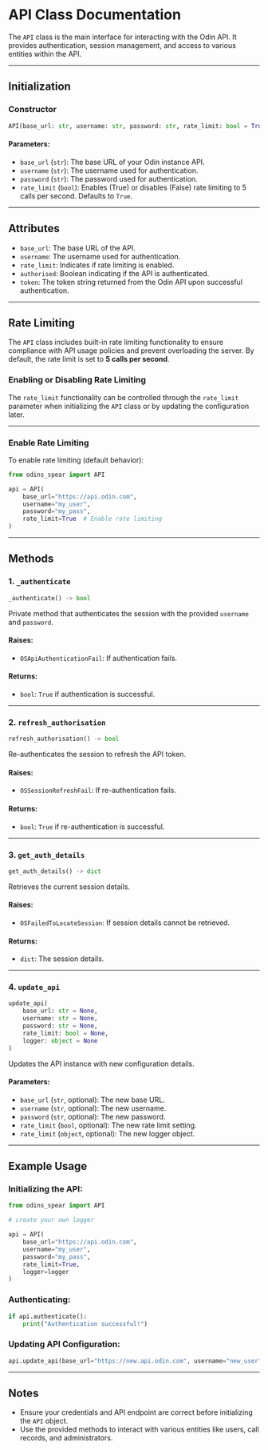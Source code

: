 # API Class Documentation

The `API` class is the main interface for interacting with the Odin API. It provides authentication, session management, and access to various entities within the API.

---

## Initialization

### Constructor
```python
API(base_url: str, username: str, password: str, rate_limit: bool = True)
```

#### Parameters:
- `base_url` (`str`): The base URL of your Odin instance API.
- `username` (`str`): The username used for authentication.
- `password` (`str`): The password used for authentication.
- `rate_limit` (`bool`): Enables (True) or disables (False) rate limiting to 5 calls per second. Defaults to `True`.

---

## Attributes

- `base_url`: The base URL of the API.
- `username`: The username used for authentication.
- `rate_limit`: Indicates if rate limiting is enabled.
- `authorised`: Boolean indicating if the API is authenticated.
- `token`: The token string returned from the Odin API upon successful authentication.

---

## Rate Limiting

The `API` class includes built-in rate limiting functionality to ensure compliance with API usage policies and prevent overloading the server. By default, the rate limit is set to **5 calls per second**.

### Enabling or Disabling Rate Limiting

The `rate_limit` functionality can be controlled through the `rate_limit` parameter when initializing the `API` class or by updating the configuration later.

---

### **Enable Rate Limiting**
To enable rate limiting (default behavior):
```python
from odins_spear import API

api = API(
    base_url="https://api.odin.com",
    username="my_user",
    password="my_pass",
    rate_limit=True  # Enable rate limiting
)
```

---

## Methods

### 1. `_authenticate`
```python
_authenticate() -> bool
```
Private method that authenticates the session with the provided `username` and `password`.

#### Raises:
- `OSApiAuthenticationFail`: If authentication fails.

#### Returns:
- `bool`: `True` if authentication is successful.

---

### 2. `refresh_authorisation`
```python
refresh_authorisation() -> bool
```
Re-authenticates the session to refresh the API token.

#### Raises:
- `OSSessionRefreshFail`: If re-authentication fails.

#### Returns:
- `bool`: `True` if re-authentication is successful.

---

### 3. `get_auth_details`
```python
get_auth_details() -> dict
```
Retrieves the current session details.

#### Raises:
- `OSFailedToLocateSession`: If session details cannot be retrieved.

#### Returns:
- `dict`: The session details.

---

### 4. `update_api`
```python
update_api(
    base_url: str = None, 
    username: str = None, 
    password: str = None, 
    rate_limit: bool = None,
    logger: object = None
)
```
Updates the API instance with new configuration details.

#### Parameters:
- `base_url` (`str`, optional): The new base URL.
- `username` (`str`, optional): The new username.
- `password` (`str`, optional): The new password.
- `rate_limit` (`bool`, optional): The new rate limit setting.
- `rate_limit` (`object`, optional): The new logger object.

---

## Example Usage

### Initializing the API:
```python
from odins_spear import API

# create your own logger 

api = API(
    base_url="https://api.odin.com",
    username="my_user",
    password="my_pass",
    rate_limit=True,
    logger=logger
)
```

### Authenticating:
```python
if api.authenticate():
    print("Authentication successful!")
```

### Updating API Configuration:
```python
api.update_api(base_url="https://new.api.odin.com", username="new_user")
```

---

## Notes
- Ensure your credentials and API endpoint are correct before initializing the `API` object.
- Use the provided methods to interact with various entities like users, call records, and administrators.
